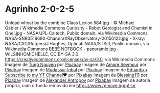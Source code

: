 # Agrinho 2-0-2-5
Unload wheat by the combine Claas Lexion 584.jpg - © Michael Gäbler / Wikimedia Commons
Curiosity - Robot Geologist and Chemist in One!.jpg - NASA/JPL-Caltech, Public domain, via Wikimedia Commons
NASA-SNR0519690-ChandraXRayObservatory-20150122.jpg - X-ray: NASA/CXC/Rutgers/J.Hughes; Optical: NASA/STScI, Public domain, via Wikimedia Commons
BEBÊ NOTBOOK - panoramio.jpg - WILSINHOMICHELLE, CC BY-SA 3.0 <https://creativecommons.org/licenses/by-sa/3.0>, via Wikimedia Commons
Imagem de <a href="https://pixabay.com/pt/users/tungnguyen0905-17946924/?utm_source=link-attribution&utm_medium=referral&utm_campaign=image&utm_content=6701504">Tung Nguyen</a> por <a href="https://pixabay.com/pt//?utm_source=link-attribution&utm_medium=referral&utm_campaign=image&utm_content=6701504">Pixabay</a>
Imagem de <a href="https://pixabay.com/pt/users/popmelon-15508150/?utm_source=link-attribution&utm_medium=referral&utm_campaign=image&utm_content=8715094">Amore Seymour</a> por <a href="https://pixabay.com/pt//?utm_source=link-attribution&utm_medium=referral&utm_campaign=image&utm_content=8715094">Pixabay</a>
Imagem de <a href="https://pixabay.com/pt/users/kreatikar-8562930/?utm_source=link-attribution&utm_medium=referral&utm_campaign=image&utm_content=3412473">Mudassar Iqbal</a> por <a href="https://pixabay.com/pt//?utm_source=link-attribution&utm_medium=referral&utm_campaign=image&utm_content=3412473">Pixabay</a>
Imagem de <a href="https://pixabay.com/pt/users/edurs34-8516248/?utm_source=link-attribution&utm_medium=referral&utm_campaign=image&utm_content=6347153">Eduardo • Subscribe to my YT Channel❤️</a> por <a href="https://pixabay.com/pt//?utm_source=link-attribution&utm_medium=referral&utm_campaign=image&utm_content=6347153">Pixabay</a>
Imagem de <a href="https://pixabay.com/pt/users/blessing111-37993975/?utm_source=link-attribution&utm_medium=referral&utm_campaign=image&utm_content=8155552">Blessing111</a> por <a href="https://pixabay.com/pt//?utm_source=link-attribution&utm_medium=referral&utm_campaign=image&utm_content=8155552">Pixabay</a>
Imagem de <a href="https://pixabay.com/pt/users/alexantropov86-2691829/?utm_source=link-attribution&utm_medium=referral&utm_campaign=image&utm_content=2213140">Alexander Antropov</a> por <a href="https://pixabay.com/pt//?utm_source=link-attribution&utm_medium=referral&utm_campaign=image&utm_content=2213140">Pixabay</a>
Imagem de autoria própria, com o fundo removido em https://www.remove.bg/pt-br